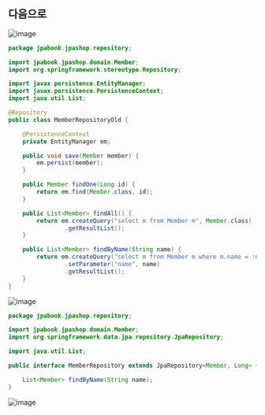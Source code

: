 ## **다음으로**

![image](https://user-images.githubusercontent.com/79301439/181474295-0f9b5aa2-159d-436c-b381-6f9450f6c72e.png)

```java
package jpabook.jpashop.repository;

import jpabook.jpashop.domain.Member;
import org.springframework.stereotype.Repository;

import javax.persistence.EntityManager;
import javax.persistence.PersistenceContext;
import java.util.List;

@Repository
public class MemberRepositoryOld {

    @PersistenceContext
    private EntityManager em;

    public void save(Member member) {
        em.persist(member);
    }

    public Member findOne(Long id) {
        return em.find(Member.class, id);
    }

    public List<Member> findAll() {
        return em.createQuery("select m from Member m", Member.class)
                .getResultList();
    }

    public List<Member> findByName(String name) {
        return em.createQuery("select m from Member m where m.name = :name", Member.class)
                .setParameter("name", name)
                .getResultList();
    }
}
```

![image](https://user-images.githubusercontent.com/79301439/181474490-d57134e8-aec1-473f-9556-3574de49da8b.png)

```java
package jpabook.jpashop.repository;

import jpabook.jpashop.domain.Member;
import org.springframework.data.jpa.repository.JpaRepository;

import java.util.List;

public interface MemberRepository extends JpaRepository<Member, Long> {

    List<Member> findByName(String name);
}
```

![image](https://user-images.githubusercontent.com/79301439/181474643-bf5d6d60-37ce-44c0-9152-28d68ed6c413.png)

